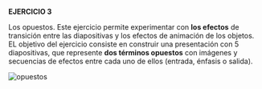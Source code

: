 **EJERCICIO 3**

Los opuestos. Este ejercicio permite experimentar con  **los efectos**  de transición entre las diapositivas y los efectos de animación de los objetos. EL objetivo del ejercicio consiste en construir una presentación con 5 diapositivas, que represente  **dos términos opuestos**  con imágenes y secuencias de efectos entre cada uno de ellos (entrada, énfasis o salida).

![opuestos](https://www.opcionweb.com/datopcnweb/uploads/2007/02/opuestos.jpg)

<!--stackedit_data:
eyJoaXN0b3J5IjpbNTU1NzI4ODM4LDMzNjQ1NjY0MF19
-->